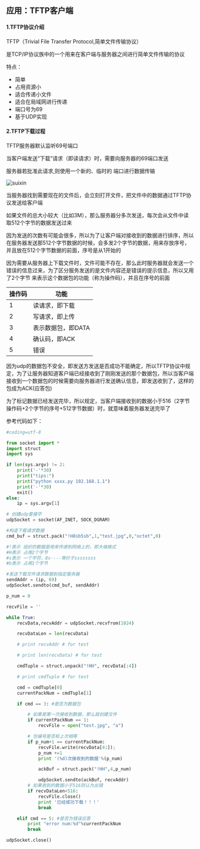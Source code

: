 ## 应用：TFTP客户端

#### 1.TFTP协议介绍

TFTP（Trivial File Transfer Protocol,简单文件传输协议）

是TCP/IP协议族中的一个用来在客户端与服务器之间进行简单文件传输的协议

特点：

* 简单
* 占用资源小
* 适合传递小文件
* 适合在局域网进行传递
* 端口号为69
* 基于UDP实现

#### 2.TFTP下载过程

TFTP服务器默认监听69号端口

当客户端发送“下载”请求（即读请求）时，需要向服务器的69端口发送

服务器若批准此请求,则使用一个新的、临时的 端口进行数据传输

![suixin](http://ox376n2jk.bkt.clouddn.com/sftp.png)

当服务器找到需要现在的文件后，会立刻打开文件，把文件中的数据通过TFTP协议发送给客户端

如果文件的总大小较大（比如3M），那么服务器分多次发送，每次会从文件中读取512个字节的数据发送过来

因为发送的次数有可能会很多，所以为了让客户端对接收到的数据进行排序，所以在服务器发送那512个字节数据的时候，会多发2个字节的数据，用来存放序号，并且放在512个字节数据的前面，序号是从1开始的

因为需要从服务器上下载文件时，文件可能不存在，那么此时服务器就会发送一个错误的信息过来，为了区分服务发送的是文件内容还是错误的提示信息，所以又用了2个字节 来表示这个数据包的功能（称为操作码），并且在序号的前面

|操作码|功能|
|------|-------|
|1	|读请求，即下载|
|2	|写请求，即上传|
|3	|表示数据包，即DATA|
|4	|确认码，即ACK|
|5	|错误|

因为udp的数据包不安全，即发送方发送是否成功不能确定，所以TFTP协议中规定，为了让服务器知道客户端已经接收到了刚刚发送的那个数据包，所以当客户端接收到一个数据包的时候需要向服务器进行发送确认信息，即发送收到了，这样的包成为ACK(应答包)

为了标记数据已经发送完毕，所以规定，当客户端接收到的数据小于516（2字节操作码+2个字节的序号+512字节数据）时，就意味着服务器发送完毕了

参考代码如下：

```py
#coding=utf-8

from socket import *
import struct
import sys

if len(sys.argv) != 2:
    print('-'*30)
    print("tips:")
    print("python xxxx.py 192.168.1.1")
    print('-'*30)
    exit()
else:
    ip = sys.argv[1]

# 创建udp套接字
udpSocket = socket(AF_INET, SOCK_DGRAM)

#构造下载请求数据
cmd_buf = struct.pack("!H8sb5sb",1,"test.jpg",0,"octet",0)

#!表示 组织的数据是用来传递到网络上的，即大端格式
#H表示 占用2个字节
#s表示 一个字符，8s----等价于ssssssss
#b表示 占用1个字节

#发送下载文件请求数据到指定服务器
sendAddr = (ip, 69)
udpSocket.sendto(cmd_buf, sendAddr)

p_num = 0

recvFile = ''

while True:
    recvData,recvAddr = udpSocket.recvfrom(1024)

    recvDataLen = len(recvData)

    # print recvAddr # for test

    # print len(recvData) # for test

    cmdTuple = struct.unpack("!HH", recvData[:4])

    # print cmdTuple # for test

    cmd = cmdTuple[0]
    currentPackNum = cmdTuple[1]        

    if cmd == 3: #是否为数据包

        # 如果是第一次接收到数据，那么就创建文件
        if currentPackNum == 1:
            recvFile = open("test.jpg", "a")

        # 包编号是否和上次相等
        if p_num+1 == currentPackNum:
            recvFile.write(recvData[4:]);
            p_num +=1
            print '(%d)次接收到的数据'%(p_num)

            ackBuf = struct.pack("!HH",4,p_num)

            udpSocket.sendto(ackBuf, recvAddr)
        # 如果收到的数据小于516则认为出错
        if recvDataLen<516:
            recvFile.close()
            print '已经成功下载！！！'
            break

    elif cmd == 5: #是否为错误应答
        print "error num:%d"%currentPackNum
        break

udpSocket.close()
```



